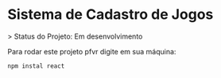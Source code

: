 <h1>Sistema de Cadastro de Jogos</h1>
> Status do Projeto: Em desenvolvimento


Para rodar este projeto pfvr digite em sua máquina:

```
npm instal react
```
